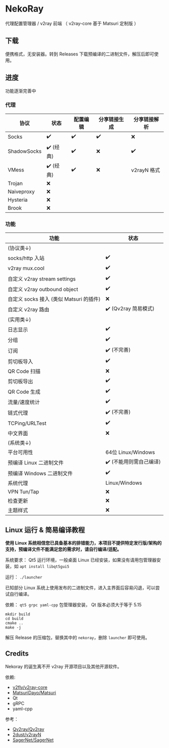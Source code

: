# NekoRay

代理配置管理器 / v2ray 前端 （ v2ray-core 基于 Matsuri 定制版 ）

## 下载

便携格式，无安装器。转到 Releases 下载预编译的二进制文件，解压后即可使用。

## 进度

功能逐渐完善中

### 代理

|  协议        |  状态      |  配置编辑  |  分享链接生成  |  分享链接解析   |
|  ----        |    ----    |    ----    |     ----       |    ----         |
| Socks        | ✔️         | ✔️         | ✔️            | ❌              |
| ShadowSocks  | ✔️ (经典)       | ✔️         | ❌             | ✔️            |
| VMess        | ✔️ (经典)       | ✔️         | ❌             | v2rayN 格式   |
| Trojan       | ❌     |          |              |            |
| Naiveproxy   | ❌     |          |              |            |
| Hysteria     | ❌     |          |              |            |
| Brook        | ❌     |          |              |            |


### 功能

|  功能        |  状态      |
|  ----        |    ----    |
| (协议类↓)   |      |
| socks/http 入站     | ✔️     |
| v2ray mux.cool     | ✔️     |
| 自定义 v2ray stream settings     | ✔️     |
| 自定义 v2ray outbound object     | ✔️     |
| 自定义 socks 接入 (类似 Matsuri 的插件) | ❌     |
| 自定义 v2ray 路由     | ✔️ (Qv2ray 简易模式)    |
| (实用类↓)   |      |
| 日志显示     | ✔️     |
| 分组         | ✔️     |
| 订阅         | ✔️ (不完善) |
| 剪切板导入         | ✔️  |
| QR Code 扫描       | ❌  |
| 剪切板导出         | ✔️  |
| QR Code 生成       | ✔️  |
| 流量/速度统计| ✔️     |
| 链式代理     | ✔️ (不完善)  |
| TCPing/URLTest     | ✔️     |
| 中文界面     | ❌     |
| (系统类↓)   |      |
| 平台可用性       | 64位 Linux/Windows |
| 预编译 Linux 二进制文件  | ✔️ (不能用则需自己编译) |
| 预编译 Windows 二进制文件  | ✔️ |
| 系统代理         | Linux/Windows      |
| VPN Tun/Tap      | ❌     |
| 检查更新         | ❌     |
| 主题样式     | ❌     |

## Linux 运行 & 简易编译教程

**使用 Linux 系统相信您已具备基本的排错能力，本项目不提供特定发行版/架构的支持，预编译文件不能满足您的需求时，请自行编译/适配。**

系统要求： Qt5 运行环境，一般桌面 Linux 已经安装，如果没有请用包管理器安装，如 `apt install libqt5gui5`

运行： `./launcher`

已知部分 Linux 系统上使用发布的二进制文件，进入主界面后容易闪退，可以尝试自行编译。

依赖： `qt5 grpc yaml-cpp` 包管理器安装， Qt 版本必须大于等于 5.15

```
mkdir build
cd build
cmake ..
make -j
```

解压 Release 的压缩包，替换其中的 `nekoray`，删除 `launcher` 即可使用。

## Credits

Nekoray 的诞生离不开 v2ray 开源项目以及其他开源软件。

依赖:
- [v2fly/v2ray-core](https://github.com/v2fly/v2ray-core)
- [MatsuriDayo/Matsuri](https://github.com/MatsuriDayo/Matsuri)
- Qt
- gRPC
- yaml-cpp

参考：
- [Qv2ray/Qv2ray](https://github.com/Qv2ray/Qv2ray)
- [2dust/v2rayN](https://github.com/2dust/v2rayN)
- [SagerNet/SagerNet](https://github.com/SagerNet/SagerNet)
